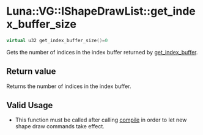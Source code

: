 # Luna::VG::IShapeDrawList::get_index_buffer_size

```c++
virtual u32 get_index_buffer_size()=0
```

Gets the number of indices in the index buffer returned by [get_index_buffer](struct_luna_1_1_v_g_1_1_i_shape_draw_list_1a333c05d6272805cec5f22b3a66ab8679.md). 



## Return value
Returns the number of indices in the index buffer. 

## Valid Usage
* This function must be called after calling [compile](struct_luna_1_1_v_g_1_1_i_shape_draw_list_1a10a80c3abd16ad8bb629fbb48cd92784.md) in order to let new shape draw commands take effect. 

